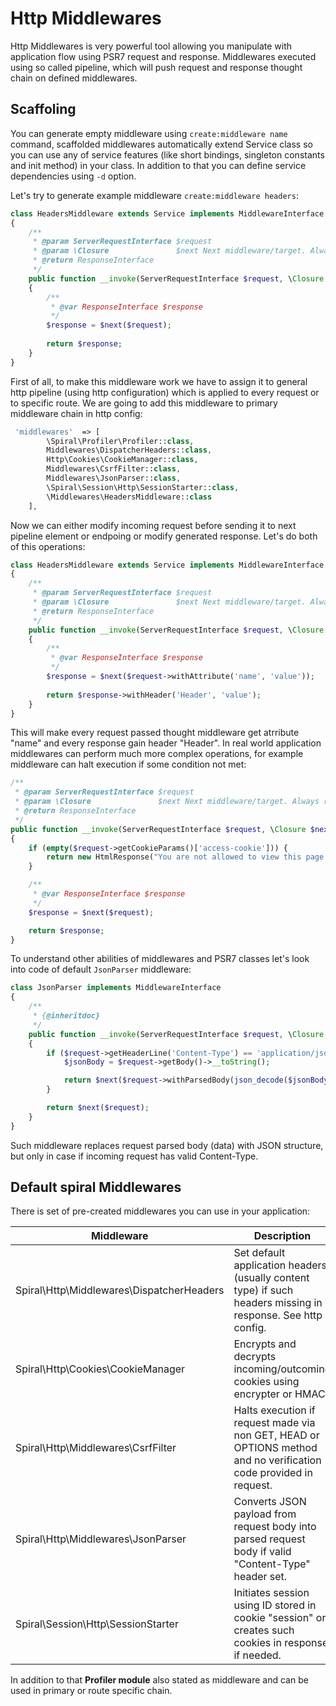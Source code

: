 # Http Middlewares
Http Middlewares is very powerful tool allowing you manipulate with application flow using PSR7 request and response. Middlewares executed using so called pipeline, 
which will push request and response thought chain on defined middlewares.

## Scaffoling
You can generate empty middleware using `create:middleware name` command, scaffolded middlewares automatically extend Service class so you can use any of service features (like short bindings, singleton constants and init method) in your class. In addition to that you can define service dependencies using `-d` option.

Let's try to generate example middleware `create:middleware headers`:

```php
class HeadersMiddleware extends Service implements MiddlewareInterface
{
    /**
     * @param ServerRequestInterface $request
     * @param \Closure               $next Next middleware/target. Always returns ResponseInterface.
     * @return ResponseInterface
     */
    public function __invoke(ServerRequestInterface $request, \Closure $next)
    {
        /**
         * @var ResponseInterface $response
         */
        $response = $next($request);
        
        return $response;
    }
}
```

First of all, to make this middleware work we have to assign it to general http pipeline (using http configuration) which is applied to every request or to specific route.
We are going to add this middleware to primary middleware chain in http config:

```php
 'middlewares'  => [
        \Spiral\Profiler\Profiler::class,
        Middlewares\DispatcherHeaders::class,
        Http\Cookies\CookieManager::class,
        Middlewares\CsrfFilter::class,
        Middlewares\JsonParser::class,
        \Spiral\Session\Http\SessionStarter::class,
        \Middlewares\HeadersMiddleware::class
    ],
```

Now we can either modify incoming request before sending it to next pipeline element or endpoing or modify generated response. Let's do both of this operations:
```php
class HeadersMiddleware extends Service implements MiddlewareInterface
{
    /**
     * @param ServerRequestInterface $request
     * @param \Closure               $next Next middleware/target. Always returns ResponseInterface.
     * @return ResponseInterface
     */
    public function __invoke(ServerRequestInterface $request, \Closure $next)
    {
        /**
         * @var ResponseInterface $response
         */
        $response = $next($request->withAttribute('name', 'value'));
        
        return $response->withHeader('Header', 'value');
    }
}
```

This will make every request passed thought middleware get atrribute "name" and every response gain header "Header". In real world application middlewares can perform
much more complex operations, for example middleware can halt execution if some condition not met:

```php
/**
 * @param ServerRequestInterface $request
 * @param \Closure               $next Next middleware/target. Always returns ResponseInterface.
 * @return ResponseInterface
 */
public function __invoke(ServerRequestInterface $request, \Closure $next)
{
    if (empty($request->getCookieParams()['access-cookie'])) {
        return new HtmlResponse("You are not allowed to view this page.", 412);
    }

    /**
     * @var ResponseInterface $response
     */
    $response = $next($request);

    return $response;
}
```

To understand other abilities of middlewares and PSR7 classes let's look into code of default `JsonParser` middleware:

```php
class JsonParser implements MiddlewareInterface
{
    /**
     * {@inheritdoc}
     */
    public function __invoke(ServerRequestInterface $request, \Closure $next)
    {
        if ($request->getHeaderLine('Content-Type') == 'application/json') {
            $jsonBody = $request->getBody()->__toString();

            return $next($request->withParsedBody(json_decode($jsonBody, true)));
        }

        return $next($request);
    }
}
```

Such middleware replaces request parsed body (data) with JSON structure, but only in case if incoming request has valid Content-Type.

## Default spiral Middlewares
There is set of pre-created middlewares you can use in your application:

| Middleware                                | Description |
| ---                                       | ---         |
| Spiral\Http\Middlewares\DispatcherHeaders | Set default application headers (usually content type) if such headers missing in response. See http config.      |
| Spiral\Http\Cookies\CookieManager         | Encrypts and decrypts incoming/outcoming cookies using encrypter or HMAC.                                         |
| Spiral\Http\Middlewares\CsrfFilter        | Halts execution if request made via non GET, HEAD or OPTIONS method and no verification code provided in request. |
| Spiral\Http\Middlewares\JsonParser        | Converts JSON payload from request body into parsed request body if valid "Content-Type" header set.              |
| Spiral\Session\Http\SessionStarter        | Initiates session using ID stored in cookie "session" or creates such cookies in response if needed.              |

In addition to that **Profiler module** also stated as middleware and can be used in primary or route specific chain.